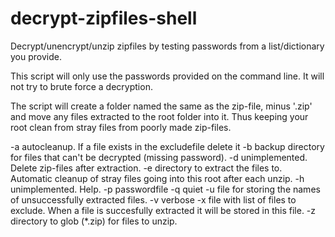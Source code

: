 # decrypt-zipfiles-shell
Decrypt/unencrypt/unzip zipfiles by testing passwords from a list/dictionary you provide.

This script will only use the passwords provided on the command line. It will not try to brute force a decryption.

The script will create a folder named the same as the zip-file, minus '.zip' and move any files extracted to the root folder into it. Thus keeping your root clean from stray files from poorly made zip-files.

-a autocleanup. If a file exists in the excludefile delete it
-b backup directory for files that can't be decrypted (missing password).
-d unimplemented. Delete zip-files after extraction.
-e directory to extract the files to. Automatic cleanup of stray files going into this root after each unzip.
-h unimplemented. Help.
-p passwordfile
-q quiet
-u file for storing the names of unsuccessfully extracted files.
-v verbose
-x file with list of files to exclude. When a file is succesfully extracted it will be stored in this file.
-z directory to glob (*.zip) for files to unzip.
